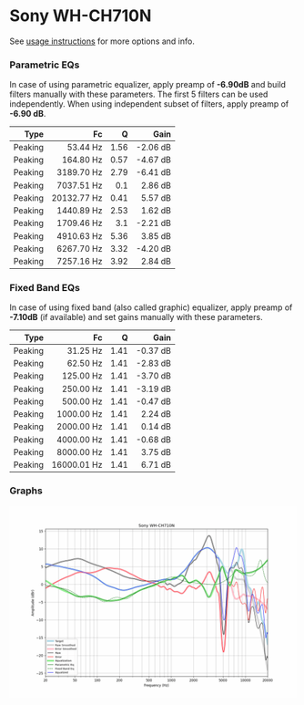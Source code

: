 # Sony WH-CH710N
See [usage instructions](https://github.com/jaakkopasanen/AutoEq#usage) for more options and info.

### Parametric EQs
In case of using parametric equalizer, apply preamp of **-6.90dB** and build filters manually
with these parameters. The first 5 filters can be used independently.
When using independent subset of filters, apply preamp of **-6.90 dB**.

| Type    | Fc          |    Q | Gain     |
|--------:|------------:|-----:|---------:|
| Peaking | 53.44 Hz    | 1.56 | -2.06 dB |
| Peaking | 164.80 Hz   | 0.57 | -4.67 dB |
| Peaking | 3189.70 Hz  | 2.79 | -6.41 dB |
| Peaking | 7037.51 Hz  | 0.1  | 2.86 dB  |
| Peaking | 20132.77 Hz | 0.41 | 5.57 dB  |
| Peaking | 1440.89 Hz  | 2.53 | 1.62 dB  |
| Peaking | 1709.46 Hz  | 3.1  | -2.21 dB |
| Peaking | 4910.63 Hz  | 5.36 | 3.85 dB  |
| Peaking | 6267.70 Hz  | 3.32 | -4.20 dB |
| Peaking | 7257.16 Hz  | 3.92 | 2.84 dB  |

### Fixed Band EQs
In case of using fixed band (also called graphic) equalizer, apply preamp of **-7.10dB**
(if available) and set gains manually with these parameters.

| Type    | Fc          |    Q | Gain     |
|--------:|------------:|-----:|---------:|
| Peaking | 31.25 Hz    | 1.41 | -0.37 dB |
| Peaking | 62.50 Hz    | 1.41 | -2.83 dB |
| Peaking | 125.00 Hz   | 1.41 | -3.70 dB |
| Peaking | 250.00 Hz   | 1.41 | -3.19 dB |
| Peaking | 500.00 Hz   | 1.41 | -0.47 dB |
| Peaking | 1000.00 Hz  | 1.41 | 2.24 dB  |
| Peaking | 2000.00 Hz  | 1.41 | 0.14 dB  |
| Peaking | 4000.00 Hz  | 1.41 | -0.68 dB |
| Peaking | 8000.00 Hz  | 1.41 | 3.75 dB  |
| Peaking | 16000.01 Hz | 1.41 | 6.71 dB  |

### Graphs
![](./Sony%20WH-CH710N.png)